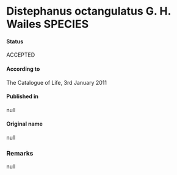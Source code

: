 Distephanus octangulatus G. H. Wailes SPECIES
=======

#### Status
ACCEPTED

#### According to
The Catalogue of Life, 3rd January 2011

#### Published in
null

#### Original name
null

### Remarks
null